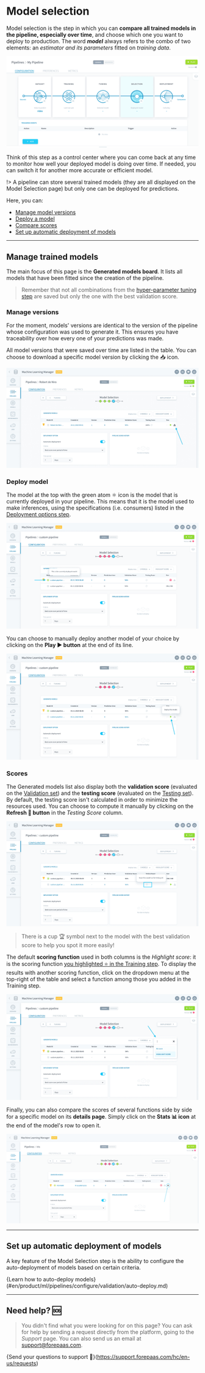 # Model selection

Model selection is the step in which you can **compare all trained models in the pipeline, especially over time**, and choose which one you want to deploy to production. The word **_model_** always refers to the combo of two elements: an *estimator and its parameters* fitted on *training data*. 

![machinelearning](picts/pipeline-validation.png)

Think of this step as a control center where you can come back at any time to monitor how well your deployed model is doing over time. If needed, you can switch it for another more accurate or efficient model.

!> A pipeline can store several trained models (they are all displayed on the Model Selection page) but only one can be deployed for predictions.

Here, you can:
* [Manage model versions](en/product/ml/pipelines/configure/validation/index.md?id=manage-versions)
* [Deploy a model](en/product/ml/pipelines/configure/validation/index.md?id=deploy-model)
* [Compare scores](en/product/ml/pipelines/configure/validation/index.md?id=scores)
* [Set up automatic deployment of models](en/product/ml/pipelines/configure/validation/index.md?id=set-up-automatic-deployment-of-models)

---
## Manage trained models

The main focus of this page is the **Generated models board**. It lists all models that have been fitted since the creation of the pipeline.  

> Remember that not all combinations from the [hyper-parameter tuning step](en/product/ml/pipelines/configure/tuning/index) are saved but only the one with the best validation score.


### Manage versions

For the moment, models' versions are identical to the version of the pipeline whose configuration was used to generate it. This ensures you have traceability over how every one of your predictions was made. 

All model versions that were saved over time are listed in the table. You can choose to download a specific model version by clicking the 📥 icon. 

![machinelearning](picts/validation-download.png)


### Deploy model

The model at the top with the green atom ⚛️ icon is the model that is currently deployed in your pipeline. This means that it is the model used to make inferences, using the specifications (i.e. consumers) listed in the [Deployment options step](en/product/ml/pipelines/configure/deployment/index).  

![machinelearning](picts/validation-deployed-model.png)

You can choose to manually deploy another model of your choice by clicking on the **Play ▶️ button** at the end of its line.

![machinelearning](picts/validation-manually-deploy.png)


### Scores

The Generated models list also display both the **validation score** (evaluated on the [Validation set](en/product/ml/pipelines/configure/training/validation)) and the **testing score** (evaluated on the [Testing set](en/product/ml/pipelines/configure/dataset/input.md?id=train-test-split)). By default, the testing score isn't calculated in order to minimize the resources used. You can choose to compute it manually by clicking on the **Refresh 🔄 button** in the *Testing Score* column.

![machinelearning](picts/validation-manually-score.png)

> There is a cup 🏆 symbol next to the model with the best validation score to help you spot it more easily!

The default **scoring function** used in both columns is the *Highlight score*: it is the scoring function [you highlighted ⭐ in the Training step](en/product/ml/pipelines/configure/training/validation). To display the results with another scoring function, click on the dropdown menu at the top-right of the table and select a function among those you added in the Training step.

![machinelearning](picts/validation-highlight-score.png)

Finally, you can also compare the scores of several functions side by side for a specific model on its **details page**. Simply click on the **Stats 📊 icon** at the end of the model's row to open it.

![machinelearning](picts/validation-model-stats.png)

---
## Set up automatic deployment of models

A key feature of the Model Selection step is the ability to configure the auto-deployment of models based on certain criteria. 

{Learn how to auto-deploy models}(#en/product/ml/pipelines/configure/validation/auto-deploy.md)

---
##  Need help? 🆘

> You didn't find what you were looking for on this page? You can ask for help by sending a request directly from the platform, going to the *Support* page. You can also send us an email at support@forepaas.com.

{Send your questions to support 🤔}(https://support.forepaas.com/hc/en-us/requests)